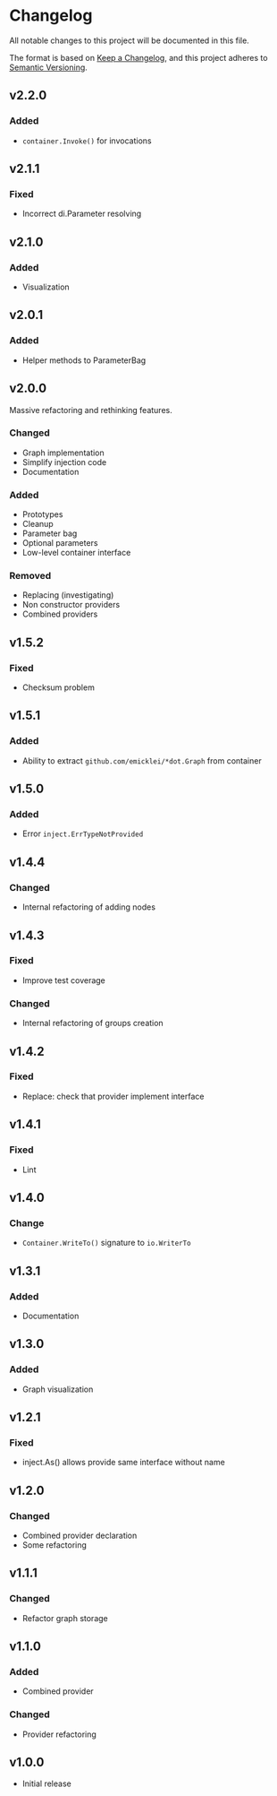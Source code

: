 # Changelog
All notable changes to this project will be documented in this file.

The format is based on [Keep a Changelog](https://keepachangelog.com/en/1.0.0/),
and this project adheres to [Semantic Versioning](https://semver.org/spec/v2.0.0.html).

## v2.2.0

### Added

- `container.Invoke()` for invocations

## v2.1.1

### Fixed

- Incorrect di.Parameter resolving

## v2.1.0

### Added

- Visualization

## v2.0.1

### Added

- Helper methods to ParameterBag

## v2.0.0

Massive refactoring and rethinking features.

### Changed

- Graph implementation
- Simplify injection code
- Documentation

### Added

- Prototypes
- Cleanup
- Parameter bag
- Optional parameters
- Low-level container interface

### Removed

- Replacing (investigating)
- Non constructor providers
- Combined providers

## v1.5.2

### Fixed

- Checksum problem

## v1.5.1

### Added

- Ability to extract `github.com/emicklei/*dot.Graph` from container

## v1.5.0

### Added

- Error `inject.ErrTypeNotProvided`

## v1.4.4

### Changed

- Internal refactoring of adding nodes

## v1.4.3

### Fixed

- Improve test coverage

### Changed

- Internal refactoring of groups creation

## v1.4.2

### Fixed

- Replace: check that provider implement interface

## v1.4.1

### Fixed

- Lint

## v1.4.0

### Change

- `Container.WriteTo()` signature to `io.WriterTo`

## v1.3.1

### Added

- Documentation

## v1.3.0

### Added

- Graph visualization

## v1.2.1

### Fixed

- inject.As() allows provide same interface without name

## v1.2.0

### Changed

- Combined provider declaration
- Some refactoring

## v1.1.1

### Changed

- Refactor graph storage

## v1.1.0

### Added

- Combined provider

### Changed

- Provider refactoring

## v1.0.0

- Initial release
